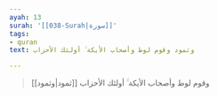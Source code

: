 ```yaml
---
ayah: 13
surah: '[[038-Surah|سورة]]'
tags:
- quran
text: وثمود وقوم لوط وأصحاب الأيكة ۚ أولئك الأحزاب

---
```

> [[ثمود|وثمود]] وقوم لوط وأصحاب الأيكة ۚ أولئك الأحزاب
